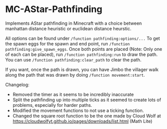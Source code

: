 # MC-AStar-Pathfinding
Implements AStar pathfinding in Minecraft with a choice between manhattan distance heuristic or euclidean distance heurstic.

All options can be found under `/function pathfinding:options/...`
To get the spawn eggs for the spawn and end point, run `/function pathfinding:give_spawn_eggs`.
Once both points are placed (Note: Only one of each can be placed), run `/function pathfinding:run` to draw the path.
You can use `/function pathfinding:clear_path` to clear the path.

If you want, once the path is drawn, you can have Jimbo the villager walk along the path that was drawn by doing `/function movement:start`.


Changelog:
 - Removed the timer as it seems to be incredibly inaccurate
 - Split the pathfinding up into multiple ticks as it seemed to create lots of problems, especially for harder paths.
 - Modified the movement functions to not use a ticking function.
 - Changed the square root function to be the one made by Cloud Wolf at https://cloudwolfyt.github.io/pages/downloads/list.html (Math Lite)
